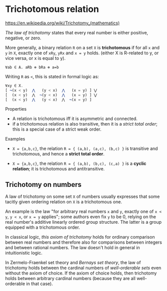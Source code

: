 # Trichotomous relation

https://en.wikipedia.org/wiki/Trichotomy_(mathematics)

*The law of trichotomy* states that every real number is either positive, negative, or zero.

More generally, a binary relation `R` on a set `X` is **trichotomous** if for all `x` and `y` in `X`, exactly one of `xRy`, `yRx` and `x = y` holds. (either X is R-related to y, or vice versa, or x is equal to y).

`∀ab ∈ A. aRb ⊕ bRa ⊕ a=b`

Writing `R` as `<`, this is stated in formal logic as:

```js
∀xy ∈ X.
[ ¬(x < y)  ⋀   (y < x)  ⋀   (x = y) ] ⋁
[  (x < y)  ⋀  ¬(y < x)  ⋀   (x = y) ] ⋁
[  (x < y)  ⋀   (y < x)  ⋀  ¬(x = y) ]
```

Properties
- A relation is trichotomous iff it is asymmetric and connected.
- if a trichotomous relation is also transitive, then it is a *strict total order*; this is a special case of a strict weak order.

Examples
* `X = {a,b,c}`, the relation `R = { (a,b), (a,c), (b,c) }` is transitive and trichotomous, and hence a **strict total order**.

* `X = {a,b,c}`, the relation `R = { (a,b), (b,c), (c,a) }` is a **cyclic relation**; it is trichotomous and antitransitive.

## Trichotomy on numbers

A law of trichotomy on some set `X` of numbers usually expresses that some tacitly given ordering relation on `X` is a trichotomous one.

An example is the law "for arbitrary real numbers `x` and `y`, exactly one of `x < y`, `y < x`, or `x = y` applies"; some authors even fix `y` to be 0, relying on the real number's additive linearly ordered group structure. The latter is a group equipped with a trichotomous order.

In classical logic, *this axiom of trichotomy* holds for ordinary comparison between real numbers and therefore also for comparisons between integers and between rational numbers. The law doesn't hold in general in intuitionistic logic.

In Zermelo-Fraenkel set theory and *Bernays set theory*, the law of trichotomy holds between the cardinal numbers of *well-orderable sets* even without the axiom of choice. If the axiom of choice holds, then trichotomy holds between arbitrary cardinal numbers (because they are all well-orderable in that case).
